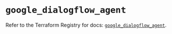 # `google_dialogflow_agent`

Refer to the Terraform Registry for docs: [`google_dialogflow_agent`](https://registry.terraform.io/providers/hashicorp/google-beta/6.48.0/docs/resources/google_dialogflow_agent).
